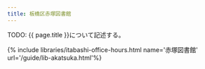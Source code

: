 ```yaml
---
title: 板橋区赤塚図書館
---
```


TODO: {{ page.title }}について記述する。

{% include libraries/itabashi-office-hours.html name='赤塚図書館' url='/guide/lib-akatsuka.html'%}
